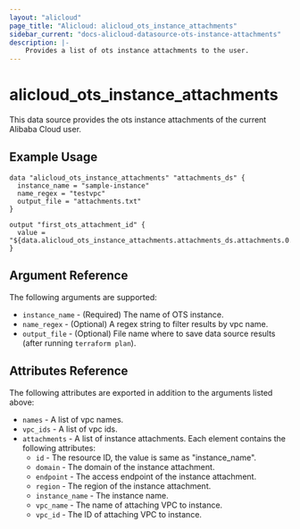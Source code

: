 ```yaml
---
layout: "alicloud"
page_title: "Alicloud: alicloud_ots_instance_attachments"
sidebar_current: "docs-alicloud-datasource-ots-instance-attachments"
description: |-
    Provides a list of ots instance attachments to the user.
---
```


# alicloud\_ots\_instance\_attachments

This data source provides the ots instance attachments of the current Alibaba Cloud user.

## Example Usage

```
data "alicloud_ots_instance_attachments" "attachments_ds" {
  instance_name = "sample-instance"
  name_regex = "testvpc"
  output_file = "attachments.txt"
}

output "first_ots_attachment_id" {
  value = "${data.alicloud_ots_instance_attachments.attachments_ds.attachments.0.id}"
}
```

## Argument Reference

The following arguments are supported:

* `instance_name` - (Required) The name of OTS instance.
* `name_regex` - (Optional) A regex string to filter results by vpc name.
* `output_file` - (Optional) File name where to save data source results (after running `terraform plan`).

## Attributes Reference

The following attributes are exported in addition to the arguments listed above:

* `names` - A list of vpc names.
* `vpc_ids` - A list of vpc ids.
* `attachments` - A list of instance attachments. Each element contains the following attributes:
  * `id` - The resource ID, the value is same as "instance_name".
  * `domain` - The domain of the instance attachment.
  * `endpoint` - The access endpoint of the instance attachment.
  * `region` - The region of the instance attachment.
  * `instance_name` - The instance name.
  * `vpc_name` - The name of attaching VPC to instance.
  * `vpc_id` - The ID of attaching VPC to instance.
	
